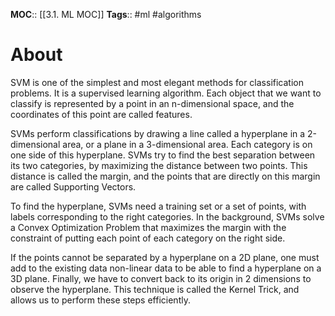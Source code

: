 **MOC**:: [[3.1. ML MOC]]
**Tags**:: #ml #algorithms 

# About
SVM is one of the simplest and most elegant methods for classification problems. It is a supervised learning algorithm. Each object that we want to classify is represented by a point in an n-dimensional space, and the coordinates of this point are called features.

SVMs perform classifications by drawing a line called a hyperplane in a 2-dimensional area, or a plane in a 3-dimensional area. Each category is on one side of this hyperplane. SVMs try to find the best separation between its two categories, by maximizing the distance between two points. This distance is called the margin, and the points that are directly on this margin are called Supporting Vectors.

To find the hyperplane, SVMs need a training set or a set of points, with labels corresponding to the right categories. In the background, SVMs solve a Convex Optimization Problem that maximizes the margin with the constraint of putting each point of each category on the right side.

If the points cannot be separated by a hyperplane on a 2D plane, one must add to the existing data non-linear data to be able to find a hyperplane on a 3D plane. Finally, we have to convert back to its origin in 2 dimensions to observe the hyperplane. This technique is called the Kernel Trick, and allows us to perform these steps efficiently.
